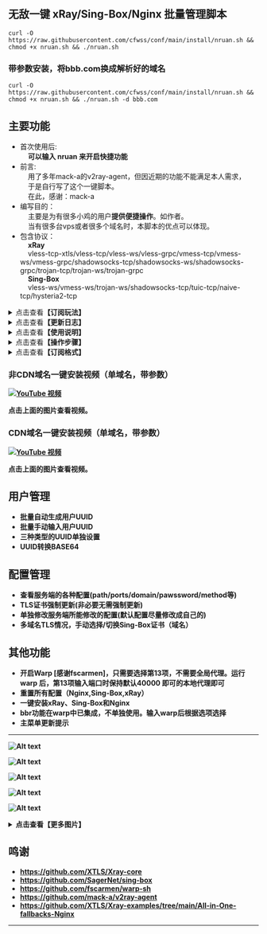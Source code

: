## 无敌一键 xRay/Sing-Box/Nginx 批量管理脚本
	curl -O https://raw.githubusercontent.com/cfwss/conf/main/install/nruan.sh && chmod +x nruan.sh && ./nruan.sh 

### 带参数安装，将bbb.com换成解析好的域名
	curl -O https://raw.githubusercontent.com/cfwss/conf/main/install/nruan.sh && chmod +x nruan.sh && ./nruan.sh -d bbb.com

## 主要功能
- 首次使用后:<br>
    &nbsp;&nbsp;&nbsp;&nbsp;**可以输入 nruan 来开启快捷功能**
- 前言:<br>
    &nbsp;&nbsp;&nbsp;&nbsp;用了多年mack-a的v2ray-agent，但因近期的功能不能满足本人需求，<br>
    &nbsp;&nbsp;&nbsp;&nbsp;于是自行写了这个一键脚本。<br>
    &nbsp;&nbsp;&nbsp;&nbsp;在此，感谢：mack-a<br>
- 编写目的：<br>
    &nbsp;&nbsp;&nbsp;&nbsp;主要是为有很多小鸡的用户**提供便捷操作**。如作者。<br>
    &nbsp;&nbsp;&nbsp;&nbsp;当有很多台vps或者很多个域名时，本脚本的优点可以体现。<br>
- 包含协议：<br>
    &nbsp;&nbsp;&nbsp;&nbsp;**xRay**<br>
    &nbsp;&nbsp;&nbsp;&nbsp;vless-tcp-xtls/vless-tcp/vless-ws/vless-grpc/vmess-tcp/vmess-ws/vmess-grpc/shadowsocks-tcp/shadowsocks-ws/shadowsocks-grpc/trojan-tcp/trojan-ws/trojan-grpc<br>
    &nbsp;&nbsp;&nbsp;&nbsp;**Sing-Box**<br>
    &nbsp;&nbsp;&nbsp;&nbsp;vless-ws/vmess-ws/trojan-ws/shadowsocks-tcp/tuic-tcp/naive-tcp/hysteria2-tcp<br>

<details>
  <summary>点击查看<b>【订阅玩法】</b></summary>
    <h2>喜欢每台机子都生成订阅的另当别论。</h2>
    <ul>
    <li>首先，多台VPS是基本要求。如，有30台，10台命名为：<i>vps0 / vps1 / vps2 .../ vps9</i>,另10台为<i>vpx0 / vpx1 / vpx2 .../ vpx9</i>,再有<i>vpw0 / vpw1 / vpw2 .../ vpw9</i>,</li>
    <li>确保每台机子都有CDN和TLS两套解析</li>
    <li>接着在所有的机子上安装相同的配置和UUID</li>
    <li>再将其中一台添加一个比v更靠前且不带数字的子域名，TLS和CDN同时，如 aaa</li>
    <li>只用aaa这一台机子，生成订阅。脚本会检测是不是数字，非数字需手输。这时，手动粘贴以上带数字的30个域名。</li>
    <li>结束后，用户使用正确的UUID用aaa地址得到30台机子的所有配置。</li>
    <li>好处并没有，还要手动，挺麻烦的，不如数字域名全自动</li>
    <li>喜欢每台机子都生成订阅的另当别论。</li> 
    </ul>
</details>

<details>
  <summary>点击查看<b>【更新日志】</b></summary>
    <h2>更新日志</h2>
    <ul>
    <li>2024/03/28 优化订阅逻辑，增加优选域名配置及开关，其他修复。</li>
    <li>2024/03/27 优化域名输入时检测，去除冗余信息。</li>
    <li>2024/01/29 修复批量手输时，只有一个UUID的错误，quanx增加按协议订阅。</li>
    <li>2024/01/28 xRay的vless/vmess/trojan加了一套<b>全局Warp</b>。之前安装的要在主菜单重置，重新填UUID。</li>
    <li>2024/01/28 Sing-BOx增加<b>rule_set</b>分流（chatGPT及常用流媒体），需要安装warp，见主菜单。重置配置后，手输（粘贴）UUID。</li>
    <li>2024/01/27 关于归属地标签，作用是某些app自动分流，但IP归属地获取API有频率限制，建议一次不要太多的域名，每次输入的尽量都一致，自动除外，脚本也做了静态处理，相同域名生成全套订阅时只通过API获取一次。</li>
    <li>2024/01/27 原xRAY参数配置存在bug，使用2-->17重置，再10修改 Dokodemo-Door端口</li>
    <li>2024/01/27 订阅标签增加归属地，如VPS1_VMESS_WS_HK;增加NekoRay，这货Shadowsock参数全部能正确读取。增加surfboard，放了三个类型，只有一个能用，看后续软件支持与否吧。</li>
    <li>2024/01/25 优化自动生成订阅逻辑，修复相关bug。新增CFW订阅</li>
    <li>2024/01/24 自动生成功能为xray与sing-box分离，默认按标签和合集，生成中增加日志文件，详见生成后的屏显信息。<b>例：有10台VPS，并以VPS0,VPS1,VPS2...VPS9命名，选择要生成的配置后，啥也不用做。</b></li>
    <li>2024/01/24 增加了“自动生成”功能：多域名且前缀有数字的情况下，自动读取信息，默认以N个0开始，自动生成10台机子的配置，5秒内可手动干预，如果前缀中没有数字，则手输至少两个域名；将“按标签”生成放入到“其他配置”中。</li>
    <li>2024/01/21 增加了“按标签”订阅生成。晚上把xray新老的合一起了，自动判断。</li>
    <li>2024/01/21 增加了“序列域名”订阅生成。如有：vps1,vps2,vp3前缀的域名中有数字1,2,3，手动输入开始数字、数量即可。【例：vas01,vas02,vas03......vas10,输入开始数字是01，数量10。】</li>
    <li>2024/01/20 修复Nginx重置时path不完全跟随xray的问题。</li>
    <li>2024/01/20 完善配置管理菜单中某些修改的判断逻辑，超3次自动结束并5秒回主菜单；优化交互显示信息。</li>
    <li>2024/01/19 其他说明：单cdn能申请到证书，主要是为了传参数方便。如果是批量，建议还是需要至少一个非CDN的域名，否则无法定位，无法使用多台机子混合批量申请功能。</li>
    <li>2024/01/19 新增-d 参数进行一键安装，后面 直接跟域名（可以很多个）【./nruan.sh -d exp.domain.com -d exp.domain.net】；优化域名处理，现在单个cdn域名也能成功（传参数或手动）；新增测试功能。</li>
    <li>2024/01/18 修复Sing-Box重置后自动恢复证书错误。现为：检测域名是否CDN，优先非CDN，若无，则使用CDN，此时只有带ws功能的协议可用。关闭CDN不影响TLS证书，无需重新申请。</li>
    <li>2024/01/18 增加Sing-Box重置前自动备份，过程中5秒提示。证书申请失败时，导出日志。</li>
    <li>2024/01/17 简化暂停过程，5秒自动，按键可暂停，可跳过等待。xRay的用户信息和配置，重置前自动备份，过程中5秒提示恢复/取消，默认自动恢复。</li>
    <li>2024/01/17 优化证书申请，显示过程信息。</li>
    <li>2024/01/16 增加了Sing-Box端口修改。去除了bing.com自签，hy2使用当前域。</li>
    <li>2024/01/16 修复bug，优化自动配置逻辑，新增单独的path修改，详见菜单中 tag。</li>
    <li>2024/01/15 优化了很多内容，Nginx/sing-box/xray单独重置尽可能自动恢复。强化了TLS检测，一键订阅SS不支持的全部丢备注里了。</li>
    <li>2024/01/15 增加quanx订阅(测试)；增加版本检测；增加重置所有配置后，自动设置TLS证书和域名；其他BUG修复。</li>
    <li>2024/01/14 已增加订阅功能。目前v2ray正常，不过hy2的缺少混淆，v2ray不识别。SS明文，自行解码查看详配。</li>
    </ul>
</details>

<details>
  <summary>点击查看<b>【使用说明】</b></summary>
    <h2>使用说明</h2>
    <ul>
    <li>原v2ray-agent的配置，<b>几乎没作改动</b>，尤其是Path后缀（如*ws/vws/trjws/grpc/trojangrpc），可以完美过渡。</li>
    <li>选择"<b>一键安装所有配置</b>"，准备好已解析的域名，在输入域名环节，粘贴即可，几乎无交互操作。</li>
    <li>如果出现错误，用主菜单中的<b>重置所有配置</b>功能。</li>
    <li>生成用户UUID以及生成客户端配置，<b>脚本中基本都有提示</b>，但因为xRay中的ss配置，写的比较复杂，所以使用明文。</li>
    <li>xRay中vless等，带有tcp的协议，生成的链接，可能会<b>丢失path，手动添加</b>一下即可使用。</li>
    <li>在使用xRay带有tcp协议时，<b>不能使用</b>开启了CDN的域名，但不开CDN的域名可以用ws/grpc等协议。</li>
    <li>在Sing-Box中，端口<b>不开放修改</b>。如果有需要，可以使用cf的workers来转发一下即可。如转发后，原3600的换成443，域名用新加的别名，不是原来的那个。</li>
    <li>在Path/Password/Ports等修改选项，已做相应处理，根据提示来操作即可。（本想着用一套随机生成流，但有点没有必要了，首次安装/重置后，显示默认的才能更容易发现问题）</li>
    <li>xray与nginx配套使用，sing-box独立区分，主要是为了多一道保障，<b>以防xray挂了后，还能正常使用</b>。不过根据目前测试结果来看，配了ws的，几乎不会挂。挂也只是优选IP/域名。</li>
    <li>xRay使用了<b>40000端口</b>的WARP配置，选"为IPv4的VPS安装Warp双栈"安装。也可以自行安装，端口为:40000。</li>
    <li>脚本所使用的Sing-box、acme、xRay及相关依懒包均为<b>官方版本</b>，Nginx为稳定版本。</li>
    <li>关于生成Let's证书，只需要域名解析正确，开启云朵亦可成功，<b>完全不需要cloudflare API，安全有保障</b>。详细的及方法已写在选项菜单中。</li>
    <li>关于Sing-box及xRay的更新，暂时没有。不过可尝试重新安装（2023/01/13在主菜单添加了更新/重装功能）。</li>
    <li>关于<b>强制更新Let's证书，证书在有效期内就没必要去更新</b>，申请成功后，官方acme会自动在60天左右进行证书更新，有计划任务。</li>
    <li>关于Let's证书申请失败，别问我为啥，除了DNS解析问题、软件安装问题，以及申请次数过多等情况。<b>处理方法：换个子域名，重来</b>。</li>
    <li>支持CDN状态下，添加域名TLS证书！<b>不限域名数量</b>。适合批量操作，100台VPS，也只需要一套域名列表清单，同时粘贴即可。</li>
    <li>IPV6 only机未测试，理论是可以生成TLS证书。</li>
    <li>关于不用Reality协议，没啥必要了，自用与分享，目前足矣。何况还有Sing-Box。</li>
    <li>关于Sing-Box端口转发（通过ClourFlare的Workers 路由），转发代码见 操作步骤 中的【表三】,同时在触发器中的“自定义域”添加相应的别名。</li>
    <li>测试期间，用户需求较大的是生成客户端订阅链接。本脚本不会增加，如有兴趣者，可以外挂一个BASH。一般给到朋友、群员使用的是一串UUID外加一个EXCEL表格，只需填入UUID，所有URL自动生成。尝试过使用POWERSHELL制作URL，太繁琐，放弃了。</li>
    <li>本脚本的开发环境是<b>Debian 12</b>，其他系统环境暂不清楚，也<b>不考虑制作其他版本</b>，如有需要，<b>自行DD系统</b>。目前在ubuntu测试正常。</li>
    <li>关于卸载，暂时没有（可以选择再次安装，查看相应的依懒包及xRay，Sing-Bos，并使用官方的卸载功能进行卸载）。</li>
    <li>关于本脚本的余生，基本上对于本人使用到的功能，已经非常完善，一般不会再增加新功能。</li>
    <li>其他未尽说明，后继不补充。</li>
    </ul>
</details>

<details>
  <summary>点击查看<b>【操作步骤】</b></summary>
  <h2>操作步骤【以CloudFlare为例】</h2><b>表一和表三的内容是用于cloudflare中的，表二的内容是用于脚本中的</b>
  <li>域名准备，至少两个：<i>abc.edu.eu.org / abc.com / bcd.com</i></li>
  <li>VPS准备，至少两台：<i>vps0 / vps1 / vps2 /vps3 /vps4 / vps5 /vps6 /vps7 / vps8 / vps9</i></li>
  <li>将以上多个域名DNS放在 CloudFlare</li>
  <li>取得所有VPS的ip地址，ipv4即可。</li>
  <li>在CloudFlare中，选择 <i>abc.edu.eu.org</i> ，解析10台vps，<b>不要开启云朵</b>。如 <i>vps1  127.0.0.1 / vps2  127.1.1.1 / vps3  124.0.3.1 / </i>...</li>
  <li>将以上解析全部导出，并在导出的文件中<b>删除不相关的内容</b>，【见表一】只保留<i>vps1 127.0.0.1 / vps2  127.1.1.1 /</i> ... 一般会有 <i>vps1.abc.edu.eu.org</i> 要把 <b>.abc.edu.eu.org</b> 全部去除。</li>
  <li>将以上导的文件<b>修改好</b>后【见表一】，分别导入 <i>abc.com / bcd.com</i> 并勾选开启云朵。此时三个域名的dns A记录应该<b>都是一致的</b>，唯一不同的是 <i>abc.com / bcd.com</i> 后面 代理状态 有亮着云朵。</li>
  <li>再将 <i>abc.com / bcd.com</i> 的 <b>SSL/TLS 处</b>，选择 <b>full 完全（严格）</b>。</li>
  <li>再去点开 CloudFlare 左侧菜单 <b>Network （网络）</b>，开启 <b>WebSocket</b> 和 <b>gRPC</b>。</li>
  <li>将所有的域名，放在Excel单元格或记事本中，清单应该有 30 个域名，<b>中间不要有空行</b>。</li>
  <li>输入 nruan 调用本脚本 ，<b>首次用顶部的链接</b>。</li>
  <li>等跳出输入域名时，将准备好的30个域名，粘贴进去【见表二】,按回车，某些情况可能要按两次回车。</li>
  <li>耐心等待结束。</li>
  <li>完成后，可以正常使用，但建议<b>重新生成用户UUID</b>和<b>修改相关的服务配置</b>。</li>
  <li>接下来可以愉快地玩耍了。</li>
  <li>理论上单个域名也是OK的。</li><br>

  <li><b>注意：这里有一个逻辑问题，如果有两个不同的域名都没开启CDN，会以第一优先匹配原则，使用NGINX申请证书时也会查找第一匹配的前缀。如：<i>vap0.abc.com / vps0.abc.com </i>谁在清单前谁优先。如果提供的域名列表都是vps？开头的且只存在vps？的A记录，那么，其他域名无法申请到相应的TLS证书，因为优先选择了vap0，其他域名并没有vap0子域名的解析。</b></li> <br> <br>

   

  **表一：CloudFlare DNS 解析导入表【这是在cf后台使用的，脚本中不需要，但要先做好解析，脚本中只需要表二】**

  |;; A Records| || | |
  |-----|-----|-----|-----|-----|
  |vps0|1|IN|A|127.0.1.1|
  |vps1|1|IN|A|127.0.0.1|
  |vps2|1|IN|A|127.0.0.2|
  |vps3|1|IN|A|127.0.0.3|
  |vps4|1|IN|A|127.0.0.4|
  |vps5|1|IN|A|127.0.0.5|
  |vps6|1|IN|A|127.0.0.6|
  |vps7|1|IN|A|127.0.0.7|
  |vps8|1|IN|A|127.0.0.8|
  |vps9|1|IN|A|127.0.0.9|
<br>


  **表二：域名清单（脚本中使用，可以一列，也可以多列）**

  |              |                 |                     |
  |--------------|-----------------|---------------------|
  | vps0.abc.com | vps0.bcd.com    | vps0.abc.edu.eu.org |
  | vps1.abc.com | vps1.bcd.com    | vps1.abc.edu.eu.org |
  | vps2.abc.com | vps2.bcd.com    | vps2.abc.edu.eu.org |
  | vps3.abc.com | vps3.bcd.com    | vps3.abc.edu.eu.org |
  | vps4.abc.com | vps4.bcd.com    | vps4.abc.edu.eu.org |
  | vps5.abc.com | vps5.bcd.com    | vps5.abc.edu.eu.org |
  | vps6.abc.com | vps6.bcd.com    | vps6.abc.edu.eu.org |
  | vps7.abc.com | vps7.bcd.com    | vps7.abc.edu.eu.org |
  | vps8.abc.com | vps8.bcd.com    | vps8.abc.edu.eu.org |
  | vps9.abc.com | vps9.bcd.com    | vps9.abc.edu.eu.org |

<br>




  **表三：Worker.js**
  >addEventListener(<br>
  >&nbsp;&nbsp;&nbsp;&nbsp;"fetch",event => {<br>
  >&nbsp;&nbsp;&nbsp;&nbsp;&nbsp;&nbsp;&nbsp;&nbsp;let url=new URL(event.request.url);<br>
  >&nbsp;&nbsp;&nbsp;&nbsp;&nbsp;&nbsp;&nbsp;&nbsp;url.protocol="https";<br>
  >&nbsp;&nbsp;&nbsp;&nbsp;&nbsp;&nbsp;&nbsp;&nbsp;url.hostname="vps9.abc.eu.org"; //修改为你的域名，并去掉本行注释<br>
  >&nbsp;&nbsp;&nbsp;&nbsp;&nbsp;&nbsp;&nbsp;&nbsp;url.port="3600"; //修改为你要转发的协议端口，可在SING-BOX配置中查看<br>
  >&nbsp;&nbsp;&nbsp;&nbsp;&nbsp;&nbsp;&nbsp;&nbsp;let request=new Request(url,event.request);<br>
  >&nbsp;&nbsp;&nbsp;&nbsp;&nbsp;&nbsp;&nbsp;&nbsp;event. respondWith(<br>
  >&nbsp;&nbsp;&nbsp;&nbsp;&nbsp;&nbsp;&nbsp;&nbsp;fetch(request)<br>
  >&nbsp;&nbsp;&nbsp;&nbsp;&nbsp;&nbsp;&nbsp;&nbsp;&nbsp;&nbsp;&nbsp;)<br>
  >&nbsp;&nbsp;&nbsp;}<br>
  >)<br>
<br>

</details>

<details>
  <summary>点击查看<b>【订阅格式】</b></summary>
    <h2>订阅格式</h2>
    <ul>

<li> <b>xRay配置[按协议 For v2RayN]</b> </li>
<li> https://任意一个域名/xray/v2rayn/UUID前8位/vless-xtls/完整UUID </li>
<li> https://任意一个域名/xray/v2rayn/UUID前8位/vless-tcp/完整UUID </li>
<li> https://任意一个域名/xray/v2rayn/UUID前8位/vmess-tcp/完整UUID </li>
<li> https://任意一个域名/xray/v2rayn/UUID前8位/trojan-tcp/完整UUID </li>
<li> https://任意一个域名/xray/v2rayn/UUID前8位/shadowsocks-tcp/完整UUID </li>
<li> https://任意一个域名/xray/v2rayn/UUID前8位/vless-ws/完整UUID </li>
<li> https://任意一个域名/xray/v2rayn/UUID前8位/vmess-ws/完整UUID </li>
<li> https://任意一个域名/xray/v2rayn/UUID前8位/trojan-ws/完整UUID </li>
<li> https://任意一个域名/xray/v2rayn/UUID前8位/vless-warp/完整UUID </li>
<li> https://任意一个域名/xray/v2rayn/UUID前8位/vmess-warp/完整UUID </li>
<li> https://任意一个域名/xray/v2rayn/UUID前8位/trojan-warp/完整UUID </li>
<li> https://任意一个域名/xray/v2rayn/UUID前8位/shadowsocks-ws/完整UUID </li>
<li> https://任意一个域名/xray/v2rayn/UUID前8位/vless-grpc/完整UUID </li>
<li> https://任意一个域名/xray/v2rayn/UUID前8位/vmess-grpc/完整UUID </li>
<li> https://任意一个域名/xray/v2rayn/UUID前8位/trojan-grpc/完整UUID </li>
<li> https://任意一个域名/xray/v2rayn/UUID前8位/shadowsocks-grpc/完整UUID </li>
<li> https://任意一个域名/xray/v2rayn/UUID前8位/old-vless-ws/完整UUID </li>
<li> https://任意一个域名/xray/v2rayn/UUID前8位/old-vmess-ws/完整UUID </li>
<li> https://任意一个域名/xray/v2rayn/UUID前8位/old-trojan-ws/完整UUID </li>
<li> https://任意一个域名/xray/v2rayn/UUID前8位/old-shadowsocks-ws/完整UUID </li>
<li> https://任意一个域名/xray/v2rayn/UUID前8位/old-vless-grpc/完整UUID </li>
<li> https://任意一个域名/xray/v2rayn/UUID前8位/old-trojan-grpc/完整UUID </li>

<li> <b>xRay配置[全套 For v2RayN]</b> </li>
<li> https://任意一个域名/xray/v2rayn/UUID前8位/完整UUID </li>

SING-BOX配置[按协议 For v2RayN]</b> </li>
<li> https://任意一个域名/sing-box/v2rayn/UUID前8位/trojan/完整UUID </li>
<li> https://任意一个域名/sing-box/v2rayn/UUID前8位/vmess/完整UUID </li>
<li> https://任意一个域名/sing-box/v2rayn/UUID前8位/shadowsocks/完整UUID </li>
<li> https://任意一个域名/sing-box/v2rayn/UUID前8位/vless/完整UUID </li>
<li> https://任意一个域名/sing-box/v2rayn/UUID前8位/tuic/完整UUID </li>
<li> https://任意一个域名/sing-box/v2rayn/UUID前8位/naive/完整UUID </li>
<li> https://任意一个域名/sing-box/v2rayn/UUID前8位/hysteria2/完整UUID </li>

<li> <b>SING-BOX配置[全套 For v2RayN]</b> </li>
<li> https://任意一个域名/sing-box/UUID前8位/trojan/完整UUID </li>


<li> <b>xRay配置[按协议 For Nekobox]</b> </li>
<li> https://任意一个域名/xray/neko/UUID前8位/vless-xtls/完整UUID </li>
<li> https://任意一个域名/xray/neko/UUID前8位/vless-tcp/完整UUID </li>
<li> https://任意一个域名/xray/neko/UUID前8位/vmess-tcp/完整UUID </li>
<li> https://任意一个域名/xray/neko/UUID前8位/trojan-tcp/完整UUID </li>
<li> https://任意一个域名/xray/neko/UUID前8位/shadowsocks-tcp/完整UUID </li>
<li> https://任意一个域名/xray/neko/UUID前8位/vless-ws/完整UUID </li>
<li> https://任意一个域名/xray/neko/UUID前8位/vmess-ws/完整UUID </li>
<li> https://任意一个域名/xray/neko/UUID前8位/trojan-ws/完整UUID </li>
<li> https://任意一个域名/xray/neko/UUID前8位/vless-warp/完整UUID </li>
<li> https://任意一个域名/xray/neko/UUID前8位/vmess-warp/完整UUID </li>
<li> https://任意一个域名/xray/neko/UUID前8位/trojan-warp/完整UUID </li>
<li> https://任意一个域名/xray/neko/UUID前8位/shadowsocks-ws/完整UUID </li>
<li> https://任意一个域名/xray/neko/UUID前8位/vless-grpc/完整UUID </li>
<li> https://任意一个域名/xray/neko/UUID前8位/vmess-grpc/完整UUID </li>
<li> https://任意一个域名/xray/neko/UUID前8位/trojan-grpc/完整UUID </li>
<li> https://任意一个域名/xray/neko/UUID前8位/shadowsocks-grpc/完整UUID </li>
<li> https://任意一个域名/xray/neko/UUID前8位/old-vless-ws/完整UUID </li>
<li> https://任意一个域名/xray/neko/UUID前8位/old-vmess-ws/完整UUID </li>
<li> https://任意一个域名/xray/neko/UUID前8位/old-trojan-ws/完整UUID </li>
<li> https://任意一个域名/xray/neko/UUID前8位/old-shadowsocks-ws/完整UUID </li>
<li> https://任意一个域名/xray/neko/UUID前8位/old-vless-grpc/完整UUID </li>
<li> https://任意一个域名/xray/neko/UUID前8位/old-trojan-grpc/完整UUID </li>

<li> <b>xRay配置[全套 For Nekobox]</b> </li>
<li> https://任意一个域名/xray/neko/UUID前8位/完整UUID </li>

<li> <b>SING-BOX配置[按协议 For Nekobox]</b> </li>
<li> https://任意一个域名/sing-box/neko/UUID前8位/trojan/完整UUID </li>
<li> https://任意一个域名/sing-box/neko/UUID前8位/vmess/完整UUID </li>
<li> https://任意一个域名/sing-box/neko/UUID前8位/shadowsocks/完整UUID </li>
<li> https://任意一个域名/sing-box/neko/UUID前8位/vless/完整UUID </li>
<li> https://任意一个域名/sing-box/neko/UUID前8位/tuic/完整UUID </li>
<li> https://任意一个域名/sing-box/neko/UUID前8位/naive/完整UUID </li>
<li> https://任意一个域名/sing-box/neko/UUID前8位/hysteria2/完整UUID </li>

<li> <b>SING-BOX配置[全套 For Nekobox]</b> </li>
<li> https://任意一个域名/sing-box/neko/UUID前8位/完整UUID </li>


<li> <b>xRay配置[全套 For QuantumultX]</b> </li>
<li> https://任意一个域名/xray/quanx/UUID前8位/完整UUID </li>

<li> <b>SING-BOX[全套 For QuantumultX]</b> </li>
<li> https://任意一个域名/sing-box/quanx/UUID前8位/完整UUID </li>

<li> <b>SING-BOX配置[按协议 For ShadowRocket]</b> </li>
<li> https://任意一个域名/sing-box/rocket/前8位UUID/trojan/完整UUID </li>
<li> https://任意一个域名/sing-box/rocket/前8位UUID/vmess/完整UUID </li>
<li> https://任意一个域名/sing-box/rocket/前8位UUID/shadowsocks/完整UUID </li>
<li> https://任意一个域名/sing-box/rocket/前8位UUID/vless/完整UUID </li>
<li> https://任意一个域名/sing-box/rocket/前8位UUID/tuic/完整UUID </li>
<li> https://任意一个域名/sing-box/rocket/前8位UUID/naive/完整UUID </li>
<li> https://任意一个域名/sing-box/rocket/前8位UUID/hysteria2/完整UUID </li>

<li> <b>SING-BOX配置[全套 For ShadowRocket]</b> </li>
<li> https://任意一个域名/sing-box/rocket/前8位UUID/完整UUID </li>

<li> <b>xRay配置[Clash Fow Win]</b> </li>
<li> https://任意一个域名/xray/clash/UUID前8位/vless-ws/完整UUID </li>
<li> https://任意一个域名/xray/clash/UUID前8位/vmess-ws/完整UUID </li>
<li> https://任意一个域名/xray/clash/UUID前8位/trojan-ws/完整UUID </li>
<li> https://任意一个域名/xray/clash/UUID前8位/vless-warp/完整UUID </li>
<li> https://任意一个域名/xray/clash/UUID前8位/vmess-warp/完整UUID </li>
<li> https://任意一个域名/xray/clash/UUID前8位/trojan-warp/完整UUID </li>
<li> https://任意一个域名/xray/clash/UUID前8位/trojan-grpc/完整UUID </li>
<li> https://任意一个域名/xray/clash/UUID前8位/old-vless-ws/完整UUID </li>
<li> https://任意一个域名/xray/clash/UUID前8位/old-vmess-ws/完整UUID </li>
<li> https://任意一个域名/xray/clash/UUID前8位/old-trojan-grpc/完整UUID </li>


<li> <b>xRay配置[按协议 For NekoRay]</b> </li>
<li> https://任意一个域名/xray/nekoray/UUID前8位/vless-xtls/完整UUID </li>
<li> https://任意一个域名/xray/nekoray/UUID前8位/vless-tcp/完整UUID </li>
<li> https://任意一个域名/xray/nekoray/UUID前8位/vmess-tcp/完整UUID </li>
<li> https://任意一个域名/xray/nekoray/UUID前8位/trojan-tcp/完整UUID </li>
<li> https://任意一个域名/xray/nekoray/UUID前8位/shadowsocks-tcp/完整UUID </li>
<li> https://任意一个域名/xray/nekoray/UUID前8位/vless-ws/完整UUID </li>
<li> https://任意一个域名/xray/nekoray/UUID前8位/vmess-ws/完整UUID </li>
<li> https://任意一个域名/xray/nekoray/UUID前8位/trojan-ws/完整UUID </li>
<li> https://任意一个域名/xray/nekoray/UUID前8位/vless-warp/完整UUID </li>
<li> https://任意一个域名/xray/nekoray/UUID前8位/vmess-warp/完整UUID </li>
<li> https://任意一个域名/xray/nekoray/UUID前8位/trojan-warp/完整UUID </li>
<li> https://任意一个域名/xray/nekoray/UUID前8位/shadowsocks-ws/完整UUID </li>
<li> https://任意一个域名/xray/nekoray/UUID前8位/vless-grpc/完整UUID </li>
<li> https://任意一个域名/xray/nekoray/UUID前8位/vmess-grpc/完整UUID </li>
<li> https://任意一个域名/xray/nekoray/UUID前8位/trojan-grpc/完整UUID </li>
<li> https://任意一个域名/xray/nekoray/UUID前8位/shadowsocks-grpc/完整UUID </li>
<li> https://任意一个域名/xray/nekoray/UUID前8位/old-vless-ws/完整UUID </li>
<li> https://任意一个域名/xray/nekoray/UUID前8位/old-vmess-ws/完整UUID </li>
<li> https://任意一个域名/xray/nekoray/UUID前8位/old-trojan-ws/完整UUID </li>
<li> https://任意一个域名/xray/nekoray/UUID前8位/old-shadowsocks-ws/完整UUID </li>
<li> https://任意一个域名/xray/nekoray/UUID前8位/old-vless-grpc/完整UUID </li>
<li> https://任意一个域名/xray/nekoray/UUID前8位/old-trojan-grpc/完整UUID </li>

<li> <b>xRay配置[全套 For NekoRay]</b> </li>
<li> https://任意一个域名/xray/nekoray/UUID前8位/完整UUID </li>

<li> <b>xRay配置[按协议 For surfboard]</b> </li>
<li> https://任意一个域名/xray/surfboard/UUID前8位/trojan-tcp/完整UUID </li>
<li> https://任意一个域名/xray/surfboard/UUID前8位/vmess-ws/完整UUID </li>
<li> https://任意一个域名/xray/surfboard/UUID前8位/trojan-ws/完整UUID </li>
<li> https://任意一个域名/xray/surfboard/UUID前8位/vmess-warp/完整UUID </li>
<li> https://任意一个域名/xray/surfboard/UUID前8位/trojan-warp/完整UUID </li>
<li> https://任意一个域名/xray/surfboard/UUID前8位/shadowsocks-ws/完整UUID </li>
<li> https://任意一个域名/xray/surfboard/UUID前8位/old-vmess-ws/完整UUID </li>
<li> https://任意一个域名/xray/surfboard/UUID前8位/old-trojan-ws/完整UUID </li>
<li> https://任意一个域名/xray/surfboard/UUID前8位/old-shadowsocks-ws/完整UUID </li>
<li> <b>*注：目前只有vmess-ws/old可用


<li> <b>xRay配置[全套 For NekoRay]</b> </li>
<li> https://任意一个域名/xray/surfboard/UUID前8位/完整UUID </li>
    </ul>
</details>

### 非CDN域名一键安装视频（单域名，带参数）

[![YouTube 视频](https://img.youtube.com/vi/16iWFUQHwS4/0.jpg)](https://www.youtube.com/watch?v=16iWFUQHwS4)

点击上面的图片查看视频。

### CDN域名一键安装视频（单域名，带参数）
[![YouTube 视频](https://img.youtube.com/vi/4-q6ibldewg/0.jpg)](https://www.youtube.com/watch?v=4-q6ibldewg)

点击上面的图片查看视频。
## 用户管理
- 批量自动生成用户UUID
- 批量手动输入用户UUID
- 三种类型的UUID**单独设置**
- UUID转换BASE64
## 配置管理
- 查看服务端的各种配置(path/ports/domain/pawssword/method等)
- TLS证书强制更新(非必要无需强制更新)
- 单独修改服务端所能修改的配置(默认配置尽量修改成自己的)
- 多域名TLS情况，手动选择/切换Sing-Box证书（域名）
## 其他功能
- 开启Warp [感谢fscarmen]，只需要选择第13项，不需要全局代理。运行warp 后，**第13项输入端口时保持默认40000 即可**的本地代理即可
- 重置所有配置（Nginx,Sing-Box,xRay）
- **一键安装xRay、Sing-Box和Nginx**
- bbr功能在warp中已集成，不单独使用。**输入warp**后根据选项选择
- 主菜单更新提示
---
![Alt text](https://github.com/cfwss/conf/blob/main/install/images/warp.jpg)

![Alt text](https://github.com/cfwss/conf/blob/main/install/images/main_menu.jpg)

![Alt text](https://github.com/cfwss/conf/blob/main/install/images/sub_01.jpg)

![Alt text](https://github.com/cfwss/conf/blob/main/install/images/sub_02.jpg)

![Alt text](https://github.com/cfwss/conf/blob/main/install/images/sub_03.jpg)

<details>
  <summary>点击查看<b>【更多图片】</b></summary>

![Alt text](https://github.com/cfwss/conf/blob/main/install/images/warp2.jpg)

![Alt text](https://github.com/cfwss/conf/blob/main/install/images/install.jpg)

![Alt text](https://github.com/cfwss/conf/blob/main/install/images/domain.jpg)

![Alt text](https://github.com/cfwss/conf/blob/main/install/images/domain2.jpg)

![Alt text](https://github.com/cfwss/conf/blob/main/install/images/reseta.jpg)

![Alt text](https://github.com/cfwss/conf/blob/main/install/images/new_uuid.jpg)

![Alt text](https://github.com/cfwss/conf/blob/main/install/images/all_set.jpg)

![Alt text](https://github.com/cfwss/conf/blob/main/install/images/all_uuid.jpg)

![Alt text](https://github.com/cfwss/conf/blob/main/install/images/sb_user_d.jpg)

![Alt text](https://github.com/cfwss/conf/blob/main/install/images/xray_user.jpg)

![Alt text](https://github.com/cfwss/conf/blob/main/install/images/sb_ports.jpg)

![Alt text](https://github.com/cfwss/conf/blob/main/install/images/auto.jpg)

</details>


## 鸣谢
- https://github.com/XTLS/Xray-core
- https://github.com/SagerNet/sing-box
- https://github.com/fscarmen/warp-sh
- https://github.com/mack-a/v2ray-agent
- https://github.com/XTLS/Xray-examples/tree/main/All-in-One-fallbacks-Nginx

---
